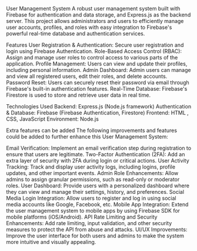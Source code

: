 User Management System
A robust user management system built with Firebase for authentication and data storage, and Express.js as the backend server. This project allows administrators and users to efficiently manage user accounts, profiles, and roles with easy integration to Firebase's powerful real-time database and authentication services.

Features
User Registration & Authentication: Secure user registration and login using Firebase Authentication.
Role-Based Access Control (RBAC): Assign and manage user roles to control access to various parts of the application.
Profile Management: Users can view and update their profiles, including personal information.
Admin Dashboard: Admin users can manage and view all registered users, edit their roles, and delete accounts.
Password Reset: Users can securely reset their password via email through Firebase's built-in authentication features.
Real-Time Database: Firebase's Firestore is used to store and retrieve user data in real time.


Technologies Used
Backend: Express.js (Node.js framework)
Authentication & Database: Firebase (Firebase Authentication, Firestore)
Frontend: HTML , CSS, JavaScript
Environment: Node.js

Extra features can be added
The following improvements and features could be added to further enhance this User Management System:

Email Verification: Implement an email verification step during registration to ensure that users are legitimate.
Two-Factor Authentication (2FA): Add an extra layer of security with 2FA during login or critical actions.
User Activity Tracking: Track and display user activity logs, including logins, profile updates, and other important events.
Admin Role Enhancements: Allow admins to assign granular permissions, such as read-only or moderator roles.
User Dashboard: Provide users with a personalized dashboard where they can view and manage their settings, history, and preferences.
Social Media Login Integration: Allow users to register and log in using social media accounts like Google, Facebook, etc.
Mobile App Integration: Extend the user management system to mobile apps by using Firebase SDK for mobile platforms (iOS/Android).
API Rate Limiting and Security Enhancements: Add rate limiting, input validation, and other security measures to protect the API from abuse and attacks.
UI/UX Improvements: Improve the user interface for both users and admins to make the system more intuitive and visually appealing.
